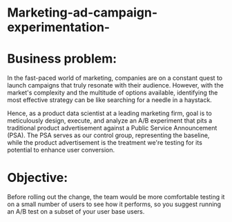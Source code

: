 # Marketing-ad-campaign-experimentation-

# Business problem:
In the fast-paced world of marketing, companies are on a constant quest to launch campaigns that truly resonate with their audience. However, with the market's complexity and the multitude of options available, identifying the most effective strategy can be like searching for a needle in a haystack. 

Hence, as a product data scientist at a leading marketing firm, goal is to meticulously design, execute, and analyze an A/B experiment that pits a traditional product advertisement against a Public Service Announcement (PSA). The PSA serves as our control group, representing the baseline, while the product advertisement is the treatment we're testing for its potential to enhance user conversion.

# Objective:

Before rolling out the change, the team would be more comfortable testing it on a small number of users to see how it performs, so you suggest running an A/B test on a subset of your user base users.
